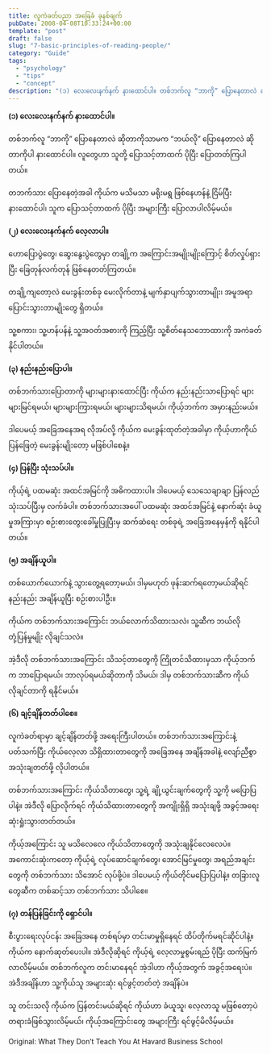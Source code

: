```yaml
---
title: လူကဲခတ်ပညာ အခြေခံ ခုနစ်ချက်
pubDate: 2008-04-08T10:33:24+00:00
template: "post"
draft: false
slug: "7-basic-principles-of-reading-people/"
category: "Guide"
tags:
  - "psychology"
  - "tips"
  - "concept"
description: "(၁) လေးလေးနက်နက် နားထောင်ပါ။ တစ်ဘက်လူ “ဘာကို” ပြောနေတာလဲ ဆိုတာကိုသာမက “ဘယ်လို” ပြောနေတာလဲ ဆိုတာကိုပါ နားထောင်ပါ။ လူတွေဟာ သူတို့ ပြောသင့်တာထက် ပိုပြီး ပြောတတ်ကြပါတယ်။"
---
```


**(၁) လေးလေးနက်နက် နားထောင်ပါ။**

တစ်ဘက်လူ “ဘာကို” ပြောနေတာလဲ ဆိုတာကိုသာမက “ဘယ်လို” ပြောနေတာလဲ ဆိုတာကိုပါ နားထောင်ပါ။ လူတွေဟာ သူတို့ ပြောသင့်တာထက် ပိုပြီး ပြောတတ်ကြပါတယ်။

တဘက်သား ပြောနေတဲ့အခါ ကိုယ်က မသိမသာ မရိုးမရွ ဖြစ်နေဟန်နဲ့ ငြိမ်ပြီး နားထောင်ပါ၊ သူက ပြောသင့်တာထက် ပိုပြီး အများကြီး ပြောလာပါလိမ့်မယ်။

**(၂) လေးလေးနက်နက် လေ့လာပါ။**

ဟောပြောပွဲတွေ၊ ဆွေးနွေးပွဲတွေမှာ တချို့က အကြောင်းအမျိုးမျိုးကြောင့် စိတ်လှုပ်ရှားပြီး ခြေတုန်လက်တုန် ဖြစ်နေတတ်ကြတယ်။

တချို့ကျတော့လဲ မေးခွန်းတစ်ခု မေးလိုက်တာနဲ့ မျက်နှာပျက်သွားတာမျိုး၊ အမူအရာ ပြောင်းသွားတာမျိုးတွေ ရှိတယ်။

သူ့စကား၊ သူ့ဟန်ပန်နဲ့ သူ့အဝတ်အစားကို ကြည့်ပြီး သူ့စိတ်နေသဘောထားကို အကဲခတ်နိုင်ပါတယ်။

**(၃) နည်းနည်းပြောပါ။**

တစ်ဘက်သားပြောတာကို များများနားထောင်ပြီး ကိုယ်က နည်းနည်းသာပြောရင် များများမြင်ရမယ်၊ များများကြားရမယ်၊ များများသိရမယ်၊ ကိုယ့်ဘက်က အမှားနည်းမယ်။

ဒါပေမယ့် အခြေအနေအရ လိုအပ်လို့ ကိုယ်က မေးခွန်းထုတ်တဲ့အခါမှာ ကိုယ့်ဟာကိုယ် ပြန်ဖြေတဲ့ မေးခွန်းမျိုးတော့ မဖြစ်ပါစေနဲ့။

**(၄) ပြန်ပြီး သုံးသပ်ပါ။**

ကိုယ့်ရဲ့ ပထမဆုံး အထင်အမြင်ကို အဓိကထားပါ။ ဒါပေမယ့် သေသေချာချာ ပြန်လည် သုံးသပ်ပြီးမှ လက်ခံပါ။ တစ်ဘက်သားအပေါ် ပထမဆုံး အထင်အမြင်နဲ့ နောက်ဆုံး ခံယူမှုအကြားမှာ စဉ်းစားတွေးခေါ်မှုပြုပြီးမှ ဆက်ဆံရေး တစ်ခုရဲ့ အခြေအနေမှန်ကို ရနိုင်ပါတယ်။

**(၅) အချိန်ယူပါ။**

တစ်ယောက်ယောက်နဲ့ သွားတွေ့ရတော့မယ်၊ ဒါမှမဟုတ် ဖုန်းဆက်ရတော့မယ်ဆိုရင် နည်းနည်း အချိန်ယူပြီး စဉ်းစားပါဦး။

ကိုယ်က တစ်ဘက်သားအကြောင်း ဘယ်လောက်သိထားသလဲ၊ သူ့ဆီက ဘယ်လိုတုံ့ပြန်မှုမျိုး လိုချင်သလဲ။

အဲ့ဒီလို တစ်ဘက်သားအကြောင်း သိသင့်တာတွေကို ကြိုတင်သိထားမှသာ ကိုယ့်ဘက်က ဘာပြောရမယ်၊ ဘာလုပ်ရမယ်ဆိုတာကို သိမယ်၊ ဒါမှ တစ်ဘက်သားဆီက ကိုယ်လိုချင်တာကို ရနိုင်မယ်။

**(၆) ချင့်ချိန်တတ်ပါစေ။**

လူကဲခတ်ရာမှာ ချင့်ချိန်တတ်ဖို့ အရေးကြီးပါတယ်။ တစ်ဘက်သားအကြောင်းနဲ့ ပတ်သက်ပြီး ကိုယ်လေ့လာ သိရှိထားတာတွေကို အခြေအနေ အချိန်အခါနဲ့ လျော်ညီစွာ အသုံးချတတ်ဖို့ လိုပါတယ်။

တစ်ဘက်သားအကြောင်း ကိုယ်သိတာတွေ၊ သူ့ရဲ့ ချို့ယွင်းချက်တွေကို သူ့ကို မပြောပြပါနဲ့။ အဲဒီလို ပြောလိုက်ရင် ကိုယ်သိထားတာတွေကို အကျိုးရှိရှိ အသုံးချဖို့ အခွင့်အရေး ဆုံးရှုံးသွားတတ်တယ်။

ကိုယ့်အကြောင်း သူ မသိလေလေ ကိုယ်သိတာတွေကို အသုံးချနိုင်လေလေပဲ။ အကောင်းဆုံးကတော့ ကိုယ့်ရဲ့ လုပ်ဆောင်ချက်တွေ၊ အောင်မြင်မှုတွေ၊ အရည်အချင်းတွေကို တစ်ဘက်သား သိအောင် လုပ်ဖို့ပဲ။ ဒါပေမယ့် ကိုယ်တိုင်မပြောပြပါနဲ့။ တခြားလူတွေဆီက တစ်ဆင့်သာ တစ်ဘက်သား သိပါစေ။

**(၇) တန်ပြန်ခြင်းကို ရှောင်ပါ။**

စီးပွားရေးလုပ်ငန်း အခြေအနေ တစ်ရပ်မှာ တင်းမာမှုရှိနေရင် ထိပ်တိုက်မရင်ဆိုင်ပါနဲ့။ ကိုယ်က နောက်ဆုတ်ပေးပါ။ အဲဒီလိုဆိုရင် ကိုယ့်ရဲ့ လေ့လာမှုစွမ်းရည် ပိုပြီး ထက်မြက်လာလိမ့်မယ်။ တစ်ဘက်လူက တင်းမာနေရင် အဲ့ဒါဟာ ကိုယ့်အတွက် အခွင့်အရေးပဲ။ အဲဒီအချိန်ဟာ သူ့ကိုယ်သူ အများဆုံး ရင်ဖွင့်တတ်တဲ့ အချိန်ပဲ။

သူ တင်းသလို ကိုယ်က ပြန်တင်းမယ်ဆိုရင် ကိုယ်ဟာ ခံယူသူ၊ လေ့လာသူ မဖြစ်တော့ပဲ တရားခံဖြစ်သွားလိမ့်မယ်၊ ကိုယ့်အကြောင်းတွေ အများကြီး ရင်ဖွင့်မိလိမ့်မယ်။

Original: What They Don&#8217;t Teach You At Havard Business School
